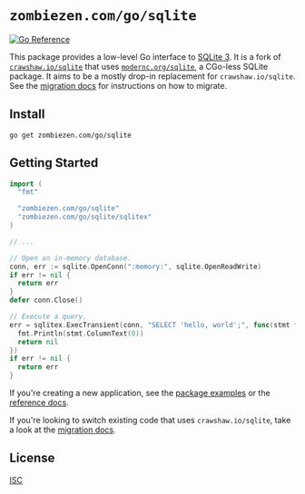 # `zombiezen.com/go/sqlite`

[![Go Reference](https://pkg.go.dev/badge/zombiezen.com/go/sqlite.svg)][reference docs]

This package provides a low-level Go interface to [SQLite 3][]. It is a fork of
[`crawshaw.io/sqlite`][] that uses [`modernc.org/sqlite`][], a CGo-less SQLite
package.  It aims to be a mostly drop-in replacement for
`crawshaw.io/sqlite`.  See the [migration docs][] for instructions on how to
migrate.

[`crawshaw.io/sqlite`]: https://github.com/crawshaw.io/sqlite
[`modernc.org/sqlite`]: https://pkg.go.dev/modernc.org/sqlite
[migration docs]: cmd/zombiezen-sqlite-migrate/README.md
[reference docs]: https://pkg.go.dev/zombiezen.com/go/sqlite
[SQLite 3]: https://sqlite.org/

## Install

```shell
go get zombiezen.com/go/sqlite
```

## Getting Started

```go
import (
  "fmt"

  "zombiezen.com/go/sqlite"
  "zombiezen.com/go/sqlite/sqlitex"
)

// ...

// Open an in-memory database.
conn, err := sqlite.OpenConn(":memory:", sqlite.OpenReadWrite)
if err != nil {
  return err
}
defer conn.Close()

// Execute a query.
err = sqlitex.ExecTransient(conn, "SELECT 'hello, world';", func(stmt *sqlite.Stmt) error {
  fmt.Println(stmt.ColumnText(0))
  return nil
})
if err != nil {
  return err
}
```

If you're creating a new application, see the [package examples][] or the
[reference docs][].

If you're looking to switch existing code that uses `crawshaw.io/sqlite`, take
a look at the [migration docs][].

[package examples]: https://pkg.go.dev/zombiezen.com/go/sqlite#pkg-examples

## License

[ISC](LICENSE)
